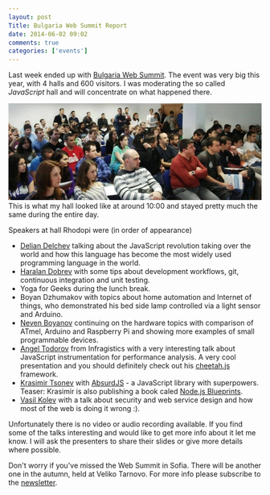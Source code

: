 ```yaml
---
layout: post
Title: Bulgaria Web Summit Report
date: 2014-06-02 09:02
comments: true
categories: ['events']
---
```


Last week ended up with [Bulgaria Web Summit](http://bulgariawebsummit.com/).
The event was very big this year, with 4 halls and 600 visitors.
I was moderating the so called *JavaScript* hall and will concentrate on
what happened there.

![BGWS Rhodopi Hall at 10:00](/images/bgws2014.jpg "BGWS Rhodopi Hall at 10:00")
This is what my hall looked like at around 10:00 and stayed pretty much the same
during the entire day.

Speakers at hall Rhodopi were (in order of appearance)

* [Delian Delchev](https://twitter.com/delian) talking about the JavaScript
revolution taking over the world and how this language has become the most
widely used programming language in the world.
* [Haralan Dobrev](https://twitter.com/hkdobrev) with some tips about development
workflows, git, continuous integration and unit testing.
* Yoga for Geeks during the lunch break.
* Boyan Dzhumakov with topics about home automation and Internet of things, who
demonstrated his bed side lamp controlled via a light sensor and Arduino.
* [Neven Boyanov](http://www.boyanov.org/) continuing on the hardware topics with
comparison of ATmel, Arduino and Raspberry Pi and showing more examples of
small programmable devices.
* [Angel Todorov](https://twitter.com/attodorov) from Infragistics with a very
interesting talk about JavaScript instrumentation for performance analysis.
A very cool presentation and you should definitely check out his
[cheetah.js](https://github.com/attodorov/cheetah.js) framework.
* [Krasimir Tsonev](https://twitter.com/KrasimirTsonev) with 
[AbsurdJS](http://absurdjs.com/) - a JavaScript library with superpowers.
Teaser: Krasimir is also publishing a book caled
[Node.js Blueprints](https://twitter.com/atodorov_/status/472723298053537792).
* [Vasil Kolev](https://twitter.com/krokodilerian) with a talk about security
and web service design and how most of the web is doing it wrong :).


Unfortunately there is no video or audio recording available. If you find
some of the talks interesting and would like to get more info about it let
me know. I will ask the presenters to share their slides or give more details
where possible.


Don't worry if you've missed the Web Summit in Sofia. There will be another one
in the autumn, held at Veliko Tarnovo. For more info please subscribe to the
[newsletter](http://bulgariawebsummit.us6.list-manage.com/subscribe?u=44058a4036fe9516b0ea2004c&id=e768a8c09a).
